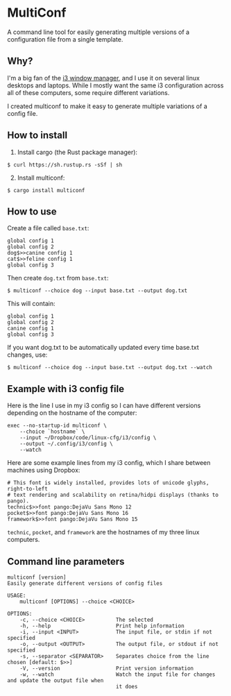 # MultiConf

A command line tool for easily generating multiple versions of a configuration file
from a single template.

## Why?

I'm a big fan of the [i3 window manager](https://i3wm.org/), and I use it on several
linux desktops and laptops. While I mostly want the same i3 configuration across
all of these computers, some require different variations.

I created multiconf to make it easy to generate multiple variations of a config file.

## How to install

1. Install cargo (the Rust package manager):
```
$ curl https://sh.rustup.rs -sSf | sh
```
2. Install multiconf:
```
$ cargo install multiconf
```

## How to use

Create a file called `base.txt`:

```
global config 1
global config 2
dog$>>canine config 1
cat$>>feline config 1
global config 3
```

Then create `dog.txt` from `base.txt`:

```
$ multiconf --choice dog --input base.txt --output dog.txt
```

This will contain:

```
global config 1
global config 2
canine config 1
global config 3
```

If you want dog.txt to be automatically updated every time base.txt changes, use:

```
$ multiconf --choice dog --input base.txt --output dog.txt --watch
```

## Example with i3 config file

Here is the line I use in my i3 config so I can have different versions depending on the hostname of the computer:

```
exec --no-startup-id multiconf \
    --choice `hostname` \
    --input ~/Dropbox/code/linux-cfg/i3/config \
    --output ~/.config/i3/config \
    --watch
```

Here are some example lines from my i3 config, which I share between machines
using Dropbox:

```
# This font is widely installed, provides lots of unicode glyphs, right-to-left
# text rendering and scalability on retina/hidpi displays (thanks to pango).
technic$>>font pango:DejaVu Sans Mono 12
pocket$>>font pango:DejaVu Sans Mono 16
framework$>>font pango:DejaVu Sans Mono 15
```

`technic`, `pocket`, and `framework` are the hostnames of my three linux computers.

## Command line parameters
```
multiconf [version]
Easily generate different versions of config files

USAGE:
    multiconf [OPTIONS] --choice <CHOICE>

OPTIONS:
    -c, --choice <CHOICE>          The selected
    -h, --help                     Print help information
    -i, --input <INPUT>            The input file, or stdin if not specified
    -o, --output <OUTPUT>          The output file, or stdout if not specified
    -s, --separator <SEPARATOR>    Separates choice from the line chosen [default: $>>]
    -V, --version                  Print version information
    -w, --watch                    Watch the input file for changes and update the output file when
                                   it does
```
